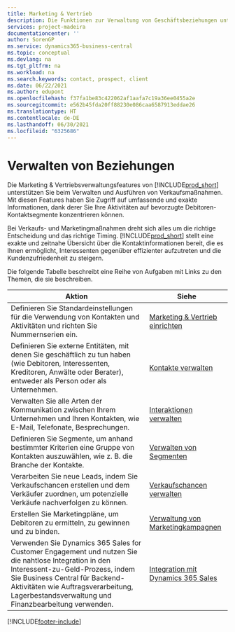 ```yaml
---
title: Marketing & Vertrieb
description: Die Funktionen zur Verwaltung von Geschäftsbeziehungen unterstützen Ihre Vertriebsbemühungen und ermöglichen Ihnen den Zugriff auf Informationen über Kontakte und Interessenten, um Kunden effizient zu bedienen.
services: project-madeira
documentationcenter: ''
author: SorenGP
ms.service: dynamics365-business-central
ms.topic: conceptual
ms.devlang: na
ms.tgt_pltfrm: na
ms.workload: na
ms.search.keywords: contact, prospect, client
ms.date: 06/22/2021
ms.author: edupont
ms.openlocfilehash: f37fa1be83c422062af1aafa7c19a36ee0455a2e
ms.sourcegitcommit: e562b45fda20ff88230e086caa6587913eddae26
ms.translationtype: HT
ms.contentlocale: de-DE
ms.lasthandoff: 06/30/2021
ms.locfileid: "6325686"
---
```

# <a name="managing-relationships"></a>Verwalten von Beziehungen
Die Marketing & Vertriebsverwaltungsfeatures von [!INCLUDE[prod_short](includes/prod_short.md)] unterstützen Sie beim Verwalten und Ausführen von Verkaufsmaßnahmen. Mit diesen Features haben Sie Zugriff auf umfassende und exakte Informationen, dank derer Sie Ihre Aktivitäten auf bevorzugte Debitoren-Kontaktsegmente konzentrieren können.

Bei Verkaufs- und Marketingmaßnahmen dreht sich alles um die richtige Entscheidung und das richtige Timing. [!INCLUDE[prod_short](includes/prod_short.md)] stellt eine exakte und zeitnahe Übersicht über die Kontaktinformationen bereit, die es Ihnen ermöglicht, Interessenten gegenüber effizienter aufzutreten und die Kundenzufriedenheit zu steigern.

Die folgende Tabelle beschreibt eine Reihe von Aufgaben mit Links zu den Themen, die sie beschreiben.  

| Aktion | Siehe |
| --- | --- |
|Definieren Sie Standardeinstellungen für die Verwendung von Kontakten und Aktivitäten und richten Sie Nummernserien ein.|[Marketing & Vertrieb einrichten](marketing-setup-marketing.md)|
|Definieren Sie externe Entitäten, mit denen Sie geschäftlich zu tun haben (wie Debitoren, Interessenten, Kreditoren, Anwälte oder Berater), entweder als Person oder als Unternehmen.|[Kontakte verwalten](marketing-contacts.md)|
|Verwalten Sie alle Arten der Kommunikation zwischen Ihrem Unternehmen und Ihren Kontakten, wie E-Mail, Telefonate, Besprechungen.|[Interaktionen verwalten](marketing-interactions.md)|
|Definieren Sie Segmente, um anhand bestimmter Kriterien eine Gruppe von Kontakten auszuwählen, wie z. B. die Branche der Kontakte.|[Verwalten von Segmenten](marketing-segments.md)|
|Verarbeiten Sie neue Leads, indem Sie Verkaufschancen erstellen und dem Verkäufer zuordnen, um potenzielle Verkäufe nachverfolgen zu können.|[Verkaufschancen verwalten](marketing-manage-sales-opportunities.md)|
|Erstellen Sie Marketingpläne, um Debitoren zu ermitteln, zu gewinnen und zu binden.|[Verwaltung von Marketingkampagnen](marketing-campaigns.md)|
|Verwenden Sie Dynamics 365 Sales for Customer Engagement und nutzen Sie die nahtlose Integration in den Interessent-zu-Geld-Prozess, indem Sie Business Central für Backend-Aktivitäten wie Auftragsverarbeitung, Lagerbestandsverwaltung und Finanzbearbeitung verwenden.|[Integration mit Dynamics 365 Sales](marketing-integrate-dynamicscrm.md)|


[!INCLUDE[footer-include](includes/footer-banner.md)]